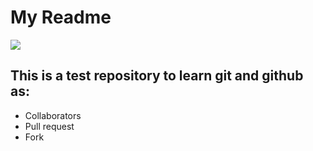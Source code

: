 # My Readme

![](https://cdn.steemitimages.com/DQmRZJcCKK5Jw5yVaxat9hKJtfXXsRcnVAYUEsULHytp67f/logo_readme1.png)

## This is a test repository to learn git and github as:

- Collaborators
- Pull request
- Fork


